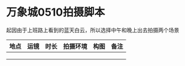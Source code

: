 # 万象城0510拍摄脚本



起因由于上班路上看到的蓝天白云，所以选择中午和晚上出去拍摄两个场景





| 地点 | 运镜 | 时长 | 拍摄环境 | 构图 | 备注 |
| ---- | ---- | ---- | -------- | ---- | ---- |
|      |      |      |          |      |      |
|      |      |      |          |      |      |
|      |      |      |          |      |      |



